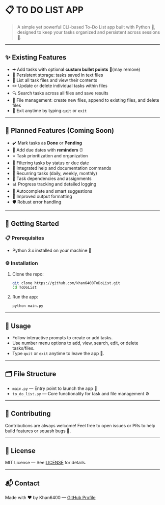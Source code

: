 # 📋 TO DO LIST APP

> A simple yet powerful CLI-based To-Do List app built with Python 🐍, designed to keep your tasks organized and persistent across sessions 💾.

---

## ✨ Existing Features

* ➕ Add tasks with optional **custom bullet points** 📝(may remove)
* 💾 Persistent storage: tasks saved in text files
* 📜 List all task files and view their contents
* ✏️ Update or delete individual tasks within files
* 🔍 Search tasks across all files and save results
* 📂 File management: create new files, append to existing files, and delete files
* 🛑 Exit anytime by typing `quit` or `exit`

---

## 🚀 Planned Features (Coming Soon)

* ✔️ Mark tasks as **Done** or **Pending**
* 📅 Add due dates with **reminders** ⏰
* ⭐ Task prioritization and organization
* 🔄 Filtering tasks by status or due date
* 📖 Integrated help and documentation commands
* 🔁 Recurring tasks (daily, weekly, monthly)
* 🔗 Task dependencies and assignments
* 📊 Progress tracking and detailed logging
* 🤖 Autocomplete and smart suggestions
* 🎨 Improved output formatting
* 🛡️ Robust error handling

---

## 🚀 Getting Started

### 📋 Prerequisites

* Python 3.x installed on your machine 🐍

### ⚙️ Installation

1. Clone the repo:

   ```bash
   git clone https://github.com/khan6400ToDoList.git
   cd ToDoList
   ```
2. Run the app:

   ```bash
   python main.py
   ```

---

## 🎯 Usage

* Follow interactive prompts to create or add tasks.
* Use number menu options to add, view, search, edit, or delete tasks/files.
* Type `quit` or `exit` anytime to leave the app 🚪.

---

## 🗂️ File Structure

* `main.py` — Entry point to launch the app 🏁
* `to_do_list.py` — Core functionality for task and file management ⚙️

---

## 🤝 Contributing

Contributions are always welcome! Feel free to open issues or PRs to help build features or squash bugs 🐞.

---

## 📄 License

MIT License — See [LICENSE](LICENSE) for details.

---

## 📬 Contact

Made with ❤️ by Khan6400 — [GitHub Profile](https://github.com/khan6400)
